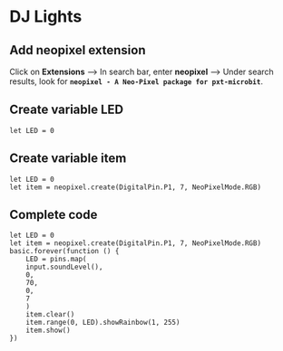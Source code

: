 # DJ Lights

## Add neopixel extension
Click on **Extensions** --> In search bar, enter **neopixel** --> 
Under search results, look for **`` neopixel - A Neo-Pixel package for pxt-microbit ``**.

## Create variable LED
```blocks
let LED = 0
```

## Create variable item
```blocks
let LED = 0
let item = neopixel.create(DigitalPin.P1, 7, NeoPixelMode.RGB)
```

## Complete code
```blocks
let LED = 0
let item = neopixel.create(DigitalPin.P1, 7, NeoPixelMode.RGB)
basic.forever(function () {
    LED = pins.map(
    input.soundLevel(),
    0,
    70,
    0,
    7
    )
    item.clear()
    item.range(0, LED).showRainbow(1, 255)
    item.show()
})
```